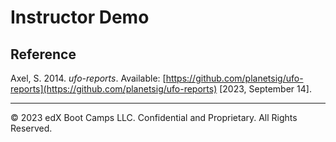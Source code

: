 # Instructor Demo

## Reference

Axel, S. 2014. *ufo-reports*. Available: [https://github.com/planetsig/ufo-reports](https://github.com/planetsig/ufo-reports) [2023, September 14].

---

© 2023 edX Boot Camps LLC. Confidential and Proprietary. All Rights Reserved.
